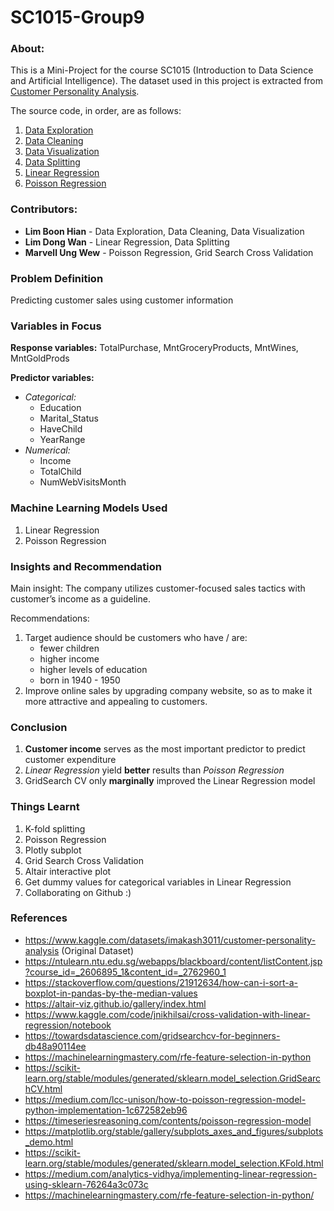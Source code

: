 # SC1015-Group9

### About: 
This is a Mini-Project for the course SC1015 (Introduction to Data Science and Artificial Intelligence). The dataset used in this project is extracted from [Customer Personality Analysis](https://www.kaggle.com/datasets/imakash3011/customer-personality-analysis). 

The source code, in order, are as follows:
1. [Data Exploration](https://github.com/BoonHianLim/SC1015-Group9/blob/main/Data-exploratory.ipynb)
2. [Data Cleaning](https://github.com/BoonHianLim/SC1015-Group9/blob/main/Data-cleaning.ipynb)
3. [Data Visualization](https://github.com/BoonHianLim/SC1015-Group9/blob/main/Data-visualization.ipynb)
4. [Data Splitting](https://github.com/BoonHianLim/SC1015-Group9/blob/main/Data-encoding-and-splitting.ipynb)
5. [Linear Regression](https://github.com/BoonHianLim/SC1015-Group9/blob/main/Linear_Regression.ipynb)
6. [Poisson Regression](https://github.com/BoonHianLim/SC1015-Group9/blob/main/Poisson_Regression.ipynb)

### Contributors:
- __Lim Boon Hian__ - Data Exploration, Data Cleaning, Data Visualization
- __Lim Dong Wan__ - Linear Regression, Data Splitting
- __Marvell Ung Wew__ - Poisson Regression, Grid Search Cross Validation

### Problem Definition
Predicting customer sales using customer information

### Variables in Focus
__Response variables:__ TotalPurchase, MntGroceryProducts, MntWines, MntGoldProds

__Predictor variables:__
- _Categorical:_
    - Education
    - Marital_Status
    - HaveChild
    - YearRange
- _Numerical:_
    - Income
    - TotalChild
    - NumWebVisitsMonth

### Machine Learning Models Used
1. Linear Regression
2. Poisson Regression

### Insights and Recommendation
Main insight: The company utilizes customer-focused sales tactics with customer’s income as a guideline.

Recommendations:
1. Target audience should be customers who have / are:
    - fewer children
    - higher income
    - higher levels of education
    - born in 1940 - 1950
2. Improve online sales by upgrading company website, so as to make it more attractive and appealing to customers.

### Conclusion
1. __Customer income__ serves as the most important predictor to predict customer expenditure
2. *Linear Regression* yield __better__ results than *Poisson Regression*
3. GridSearch CV only __marginally__ improved the Linear Regression model

### Things Learnt
1. K-fold splitting
2. Poisson Regression
3. Plotly subplot
4. Grid Search Cross Validation
5. Altair interactive plot
6. Get dummy values for categorical variables in Linear Regression
7. Collaborating on Github :)

### References
- <https://www.kaggle.com/datasets/imakash3011/customer-personality-analysis> (Original Dataset)
- <https://ntulearn.ntu.edu.sg/webapps/blackboard/content/listContent.jsp?course_id=_2606895_1&content_id=_2762960_1>
- <https://stackoverflow.com/questions/21912634/how-can-i-sort-a-boxplot-in-pandas-by-the-median-values>
- <https://altair-viz.github.io/gallery/index.html>
- <https://www.kaggle.com/code/jnikhilsai/cross-validation-with-linear-regression/notebook>
- <https://towardsdatascience.com/gridsearchcv-for-beginners-db48a90114ee>
- <https://machinelearningmastery.com/rfe-feature-selection-in-python>
- <https://scikit-learn.org/stable/modules/generated/sklearn.model_selection.GridSearchCV.html>
- <https://medium.com/lcc-unison/how-to-poisson-regression-model-python-implementation-1c672582eb96>
- <https://timeseriesreasoning.com/contents/poisson-regression-model>
- <https://matplotlib.org/stable/gallery/subplots_axes_and_figures/subplots_demo.html> 
- <https://scikit-learn.org/stable/modules/generated/sklearn.model_selection.KFold.html> 
- <https://medium.com/analytics-vidhya/implementing-linear-regression-using-sklearn-76264a3c073c> 
- <https://machinelearningmastery.com/rfe-feature-selection-in-python/> 
